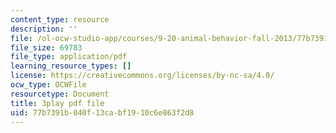 ```yaml
---
content_type: resource
description: ''
file: /ol-ocw-studio-app/courses/9-20-animal-behavior-fall-2013/77b7391b040f13cabf1910c6e863f2d8_472240.pdf
file_size: 69783
file_type: application/pdf
learning_resource_types: []
license: https://creativecommons.org/licenses/by-nc-sa/4.0/
ocw_type: OCWFile
resourcetype: Document
title: 3play pdf file
uid: 77b7391b-040f-13ca-bf19-10c6e863f2d8
---
```


